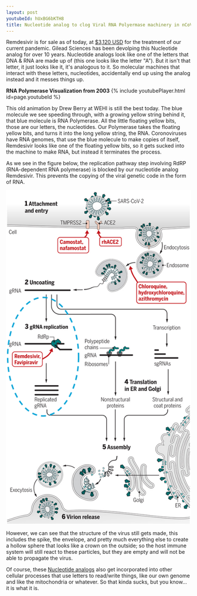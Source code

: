 ```yaml
---
layout: post
youtubeId: hUxBG6bKTH8
title: Nucleotide analog to clog Viral RNA Polyermase machinery in nCoV-2019  
---
```


Remdesivir is for sale as of today, at [$3,120 USD](https://www.statnews.com/2020/06/29/gilead-announces-remdesivir-price-covid-19/) for the treatment of our current pandemic. Gilead Sciences has been devolping this Nucleotide analog for over 10 years. Nucleotide analogs look like one of the letters that DNA & RNA are made up of (this one looks like the letter "A"). But it isn't that letter, it just looks like it, it's analogous to it. So molecular machines that interact with these letters, nucleotides, accidentally end up using the analog instead and it messes things up.

**RNA Polymerase Visualization from 2003** 
{% include youtubePlayer.html id=page.youtubeId %}

This old animation by Drew Berry at WEHI is still the best today. The blue molecule we see speeding through, with a growing yellow string behind it, that blue molecule is RNA Polymerase. All the little floating yellow bits, those are our letters, the nucleotides. Our Polymerase takes the floating yellow bits, and turns it into the long yellow string, the RNA. Coronoviruses have RNA genomes, that use the blue molecule to make copies of itself, Remdesivir looks like one of the floating yellow bits, so it gets sucked into the machine to make RNA, but instead it terminates the process. 

As we see in the figure below, the replication pathway step involving RdRP (RNA-dependent RNA polymerase) is blocked by our nucleotide analog Remdesivir. This prevents the copying of the viral genetic code in the form of RNA.

![Replication Pathway](/images/pathway.png "SARS-CoV-2 Replicatioin Pathway")

However, we can see that the structure of the virus still gets made, this includes the spike, the envelope, and pretty much everything else to create a hollow sphere that looks like a crown on the outside; so the host immune system will still react to these particles, but they are empty and will not be able to propagate the virus.

Of course, these [Nucleotide analogs](https://en.wikipedia.org/wiki/Nucleoside_analogue) also get incorporated into other cellular processes that use letters to read/write things, like our own genome and like the mitochondria or whatever. So that kinda sucks, but you know... it is what it is.
